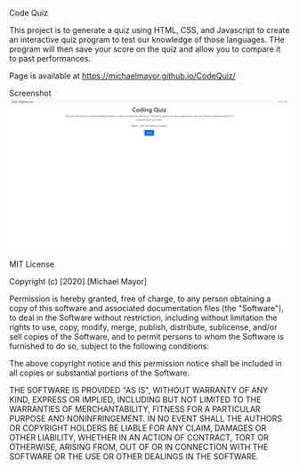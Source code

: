 Code Quiz

This project is to generate a quiz using HTML, CSS, and Javascript to create an interactive quiz program to test our knowledge of those languages. THe program will then save your score on the quiz and allow you to compare it to past performances.

Page is available at https://michaelmayor.github.io/CodeQuiz/

Screenshot ![Screenshot](./assets/Screenshot.png)




MIT License

Copyright (c) [2020] [Michael Mayor]

Permission is hereby granted, free of charge, to any person obtaining a copy
of this software and associated documentation files (the "Software"), to deal
in the Software without restriction, including without limitation the rights
to use, copy, modify, merge, publish, distribute, sublicense, and/or sell
copies of the Software, and to permit persons to whom the Software is
furnished to do so, subject to the following conditions:

The above copyright notice and this permission notice shall be included in all
copies or substantial portions of the Software.

THE SOFTWARE IS PROVIDED "AS IS", WITHOUT WARRANTY OF ANY KIND, EXPRESS OR
IMPLIED, INCLUDING BUT NOT LIMITED TO THE WARRANTIES OF MERCHANTABILITY,
FITNESS FOR A PARTICULAR PURPOSE AND NONINFRINGEMENT. IN NO EVENT SHALL THE
AUTHORS OR COPYRIGHT HOLDERS BE LIABLE FOR ANY CLAIM, DAMAGES OR OTHER
LIABILITY, WHETHER IN AN ACTION OF CONTRACT, TORT OR OTHERWISE, ARISING FROM,
OUT OF OR IN CONNECTION WITH THE SOFTWARE OR THE USE OR OTHER DEALINGS IN THE
SOFTWARE.

